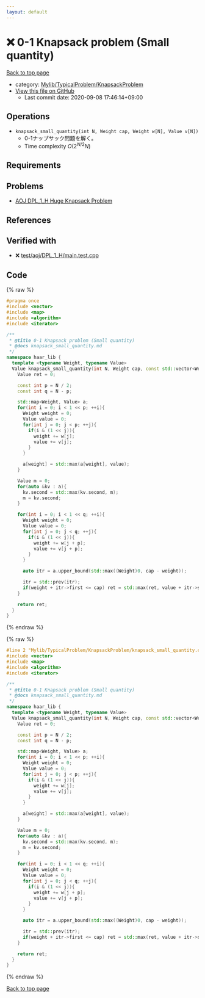 ```yaml
---
layout: default
---
```


<!-- mathjax config similar to math.stackexchange -->
<script type="text/javascript" async
  src="https://cdnjs.cloudflare.com/ajax/libs/mathjax/2.7.5/MathJax.js?config=TeX-MML-AM_CHTML">
</script>
<script type="text/x-mathjax-config">
  MathJax.Hub.Config({
    TeX: { equationNumbers: { autoNumber: "AMS" }},
    tex2jax: {
      inlineMath: [ ['$','$'] ],
      processEscapes: true
    },
    "HTML-CSS": { matchFontHeight: false },
    displayAlign: "left",
    displayIndent: "2em"
  });
</script>

<script type="text/javascript" src="https://cdnjs.cloudflare.com/ajax/libs/jquery/3.4.1/jquery.min.js"></script>
<script src="https://cdn.jsdelivr.net/npm/jquery-balloon-js@1.1.2/jquery.balloon.min.js" integrity="sha256-ZEYs9VrgAeNuPvs15E39OsyOJaIkXEEt10fzxJ20+2I=" crossorigin="anonymous"></script>
<script type="text/javascript" src="../../../../assets/js/copy-button.js"></script>
<link rel="stylesheet" href="../../../../assets/css/copy-button.css" />


# :x: 0-1 Knapsack problem (Small quantity)

<a href="../../../../index.html">Back to top page</a>

* category: <a href="../../../../index.html#4bc951e5ca9130b2259fc85dc53eb972">Mylib/TypicalProblem/KnapsackProblem</a>
* <a href="{{ site.github.repository_url }}/blob/master/Mylib/TypicalProblem/KnapsackProblem/knapsack_small_quantity.cpp">View this file on GitHub</a>
    - Last commit date: 2020-09-08 17:46:14+09:00




## Operations

- `knapsack_small_quantity(int N, Weight cap, Weight w[N], Value v[N])`
	- 0-1ナップサック問題を解く。
	- Time complexity $O(2^{N/2} N)$

## Requirements

## Problems

- [AOJ DPL_1_H Huge Knapsack Problem](http://judge.u-aizu.ac.jp/onlinejudge/description.jsp?id=DPL_1_H)

## References



## Verified with

* :x: <a href="../../../../verify/test/aoj/DPL_1_H/main.test.cpp.html">test/aoj/DPL_1_H/main.test.cpp</a>


## Code

<a id="unbundled"></a>
{% raw %}
```cpp
#pragma once
#include <vector>
#include <map>
#include <algorithm>
#include <iterator>

/**
 * @title 0-1 Knapsack problem (Small quantity)
 * @docs knapsack_small_quantity.md
 */
namespace haar_lib {
  template <typename Weight, typename Value>
  Value knapsack_small_quantity(int N, Weight cap, const std::vector<Weight> &w, const std::vector<Value> &v){
    Value ret = 0;

    const int p = N / 2;
    const int q = N - p;

    std::map<Weight, Value> a;
    for(int i = 0; i < 1 << p; ++i){
      Weight weight = 0;
      Value value = 0;
      for(int j = 0; j < p; ++j){
        if(i & (1 << j)){
          weight += w[j];
          value += v[j];
        }
      }

      a[weight] = std::max(a[weight], value);
    }

    Value m = 0;
    for(auto &kv : a){
      kv.second = std::max(kv.second, m);
      m = kv.second;
    }

    for(int i = 0; i < 1 << q; ++i){
      Weight weight = 0;
      Value value = 0;
      for(int j = 0; j < q; ++j){
        if(i & (1 << j)){
          weight += w[j + p];
          value += v[j + p];
        }
      }

      auto itr = a.upper_bound(std::max((Weight)0, cap - weight));

      itr = std::prev(itr);
      if(weight + itr->first <= cap) ret = std::max(ret, value + itr->second);
    }

    return ret;
  }
}

```
{% endraw %}

<a id="bundled"></a>
{% raw %}
```cpp
#line 2 "Mylib/TypicalProblem/KnapsackProblem/knapsack_small_quantity.cpp"
#include <vector>
#include <map>
#include <algorithm>
#include <iterator>

/**
 * @title 0-1 Knapsack problem (Small quantity)
 * @docs knapsack_small_quantity.md
 */
namespace haar_lib {
  template <typename Weight, typename Value>
  Value knapsack_small_quantity(int N, Weight cap, const std::vector<Weight> &w, const std::vector<Value> &v){
    Value ret = 0;

    const int p = N / 2;
    const int q = N - p;

    std::map<Weight, Value> a;
    for(int i = 0; i < 1 << p; ++i){
      Weight weight = 0;
      Value value = 0;
      for(int j = 0; j < p; ++j){
        if(i & (1 << j)){
          weight += w[j];
          value += v[j];
        }
      }

      a[weight] = std::max(a[weight], value);
    }

    Value m = 0;
    for(auto &kv : a){
      kv.second = std::max(kv.second, m);
      m = kv.second;
    }

    for(int i = 0; i < 1 << q; ++i){
      Weight weight = 0;
      Value value = 0;
      for(int j = 0; j < q; ++j){
        if(i & (1 << j)){
          weight += w[j + p];
          value += v[j + p];
        }
      }

      auto itr = a.upper_bound(std::max((Weight)0, cap - weight));

      itr = std::prev(itr);
      if(weight + itr->first <= cap) ret = std::max(ret, value + itr->second);
    }

    return ret;
  }
}

```
{% endraw %}

<a href="../../../../index.html">Back to top page</a>

